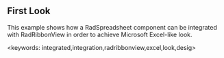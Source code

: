 ## First Look ##

This example shows how a RadSpreadsheet component can be integrated with RadRibbonView in order to achieve Microsoft Excel-like look.

<keywords: integrated,integration,radribbonview,excel,look,desig>